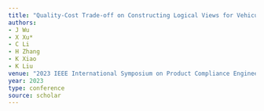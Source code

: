 ```yaml
---
title: "Quality-Cost Trade-off on Constructing Logical Views for Vehicular Cyber-Physical Systems: A Deep Reinforcement Learning Approach"
authors:
- J Wu
- X Xu*
- C Li
- H Zhang
- K Xiao
- K Liu
venue: "2023 IEEE International Symposium on Product Compliance Engineering-Asia …, 2023"
year: 2023
type: conference
source: scholar
---
```

